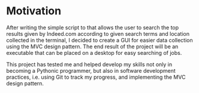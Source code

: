 # Motivation

After writing the simple script to that allows the user to search the top results given by Indeed.com
according to given search terms and location collected in the terminal, I decided to create a GUI for 
easier data collection using the MVC design pattern. The end result of the project will be an executable 
that can be placed on a desktop for easy searching of jobs.

This project has tested me and helped develop my skills not only in becoming a Pythonic programmer, 
but also in software development practices, i.e. using Git to track my progress, and implementing the 
MVC design pattern.

